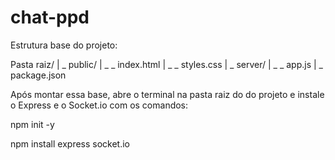 # chat-ppd

Estrutura base do projeto:

Pasta raiz/
| _ public/
| _ _ index.html
| _ _ styles.css
| _ server/
| _ _ app.js
| _ package.json

Após montar essa base, abre o terminal na pasta raiz do do projeto e instale o Express e o Socket.io com os comandos:

npm init -y

npm install express socket.io

